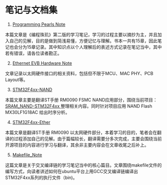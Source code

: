 # 笔记与文档集

1. <a href="https://github.com/laneston/Note/blob/master/Programming_Pearls_Note.md"> Programming Pearls Note </a>

本篇文章是《编程珠玑》第二版的学习笔记，学习的过程主要以摘抄为主，并且加入自己的见解，目的是做到简浅易懂，方便记忆与理解。书本一共有15章，因此笔记也会分为15章记录。其中知识点以个人理解后的表述方式记录在笔记当中，其中若有错误，请各位读者勘正。

2. <a href="https://github.com/laneston/Note/blob/master/Ethernet_EVB_Hardware_Note.md"> Ethernet EVB Hardware Note </a>

文章记录以太网硬件接口的相关资料，包括但不限于MCU、MAC PHY、PCB Layout等。

3. <a href="https://github.com/laneston/Note/blob/master/STM32F4xx-NAND.md"> STM32F4xx-NAND </a>

本篇文章主要是翻译ST手册 RM0090 FSMC NAND应用部分，围绕当前项目：<a href="https://github.com/laneston/SRAM_NAND-STM32F4xx"> SRAM_NAND-STM32F4xx </a> 整理相关内容。同时针对项目应用 NAND Flash MX30LF1G18AC 给出时序分析。

4. <a href="https://github.com/laneston/Note/blob/master/STM32F4xx-Ether.md"> STM32F4xx-Ether </a>

本篇文章是翻译ST手册 RM0090 以太网硬件部分，本着学习的目的，笔者会在翻译的过程添加自己的见解。由于篇幅较长，翻译需要分多次完成，主要会围绕当前开源项目的内容进行学习与翻译，其余非主要内容会在文章收尾之后补上。

5. <a href="https://github.com/laneston/Note/blob/master/Makefile_Note.md"> Makefile_Note </a>

这篇文章是关于交叉编译链的学习笔记当中的核心篇目。文章围绕makefile文件的编写方式，向读者讲述如何在ubuntu平台上用GCC交叉编译链编译出STM32F4xx系列的执行文件（bin)。